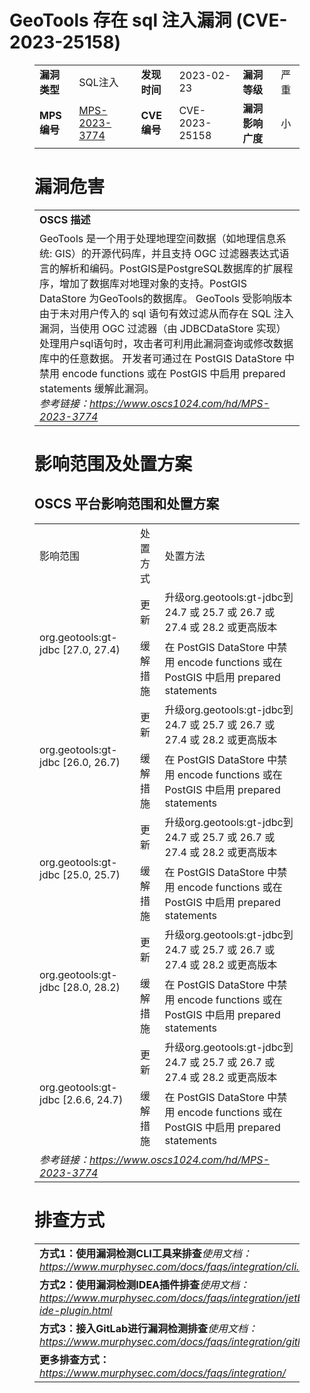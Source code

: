 # GeoTools 存在 sql 注入漏洞 (CVE-2023-25158)
<figure class="wp-block-table">
    <table>
        <tbody>
        <tr>
            <td><strong>漏洞类型</strong></td>
            <td>SQL注入</td>
            <td><strong>发现时间</strong></td>
            <td>2023-02-23</td>
            <td><strong>漏洞等级</strong></td>
            <td>严重</td>
        </tr>
        <tr>
            <td><strong>MPS编号</strong></td>
            <td><a href="https://www.oscs1024.com/hd/MPS-2023-3774">MPS-2023-3774</a></td>
            <td><strong>CVE编号</strong></td>
            <td>CVE-2023-25158</td>
            <td><strong>漏洞影响广度</strong></td>
            <td>小</td>
        </tr>
        </tbody>
    </table>
</figure>


<figure class="wp-block-table">
    <h1 class="wp-block-heading">漏洞危害</h1>
    <table>
        <tbody>
        <tr>
            <td><strong>OSCS 描述</strong></td>
        </tr>
        <tr>
            <td>GeoTools 是一个用于处理地理空间数据（如地理信息系统: GIS）的开源代码库，并且支持 OGC 过滤器表达式语言的解析和编码。PostGIS是PostgreSQL数据库的扩展程序，增加了数据库对地理对象的支持。PostGIS DataStore 为GeoTools的数据库。
GeoTools 受影响版本由于未对用户传入的 sql 语句有效过滤从而存在 SQL 注入漏洞，当使用 OGC 过滤器（由 JDBCDataStore 实现）处理用户sql语句时，攻击者可利用此漏洞查询或修改数据库中的任意数据。
开发者可通过在 PostGIS DataStore 中禁用 encode functions 或在 PostGIS 中启用 prepared statements 缓解此漏洞。<br><em>参考链接：<a
                    href="https://www.oscs1024.com/hd/MPS-2023-3774">https://www.oscs1024.com/hd/MPS-2023-3774</a></em>
            </td>
        </tr>
        </tbody>
    </table>
</figure>


<figure class="wp-block-table alignleft">
    <h1 class="wp-block-heading">影响范围及处置方案</h1>
    <h2 class="wp-block-heading"><strong>OSCS</strong> <strong>平台影响范围和处置方案</strong></h2>
    <table>
        <tbody>
        <tr>
            <td>影响范围</td>
            <td>处置方式</td>
            <td>处置方法</td>
        </tr>
        <tr><td rowspan="2">org.geotools:gt-jdbc [27.0, 27.4)</td><td>更新</td><td>升级org.geotools:gt-jdbc到 24.7 或 25.7 或 26.7 或 27.4 或 28.2 或更高版本</td></tr><tr><td>缓解措施</td><td>在 PostGIS DataStore 中禁用 encode functions 或在 PostGIS 中启用 prepared statements</td></tr><tr><td rowspan="2">org.geotools:gt-jdbc [26.0, 26.7)</td><td>更新</td><td>升级org.geotools:gt-jdbc到 24.7 或 25.7 或 26.7 或 27.4 或 28.2 或更高版本</td></tr><tr><td>缓解措施</td><td>在 PostGIS DataStore 中禁用 encode functions 或在 PostGIS 中启用 prepared statements</td></tr><tr><td rowspan="2">org.geotools:gt-jdbc [25.0, 25.7)</td><td>更新</td><td>升级org.geotools:gt-jdbc到 24.7 或 25.7 或 26.7 或 27.4 或 28.2 或更高版本</td></tr><tr><td>缓解措施</td><td>在 PostGIS DataStore 中禁用 encode functions 或在 PostGIS 中启用 prepared statements</td></tr><tr><td rowspan="2">org.geotools:gt-jdbc [28.0, 28.2)</td><td>更新</td><td>升级org.geotools:gt-jdbc到 24.7 或 25.7 或 26.7 或 27.4 或 28.2 或更高版本</td></tr><tr><td>缓解措施</td><td>在 PostGIS DataStore 中禁用 encode functions 或在 PostGIS 中启用 prepared statements</td></tr><tr><td rowspan="2">org.geotools:gt-jdbc [2.6.6, 24.7)</td><td>更新</td><td>升级org.geotools:gt-jdbc到 24.7 或 25.7 或 26.7 或 27.4 或 28.2 或更高版本</td></tr><tr><td>缓解措施</td><td>在 PostGIS DataStore 中禁用 encode functions 或在 PostGIS 中启用 prepared statements</td></tr>
        <tr>
            <td colspan="3"><em>参考链接：</em><em><a
                    href="https://www.oscs1024.com/hd/MPS-2023-3774">https://www.oscs1024.com/hd/MPS-2023-3774</a></em></td>
        </tr>
        </tbody>
    </table>
</figure>


<figure class="wp-block-table">
    <h1 class="wp-block-heading">排查方式</h1>
    <table>
        <tbody>
        <tr>
            <td><strong>方式1：使用漏洞检测CLI工具来排查</strong><em>使用文档：<a
                    href="https://www.murphysec.com/docs/faqs/integration/cli.html">https://www.murphysec.com/docs/faqs/integration/cli.html</a></em>
            </td>
        </tr>
        <tr>
            <td><strong>方式2：使用漏洞检测IDEA插件排查</strong><em>使用文档：<a
                    href="https://www.murphysec.com/docs/faqs/integration/jetbrains-ide-plugin.html">https://www.murphysec.com/docs/faqs/integration/jetbrains-ide-plugin.html</a></em>
            </td>
        </tr>
        <tr>
            <td><strong>方式3：接入GitLab进行漏洞检测排查</strong><em>使用文档：<a
                    href="https://www.murphysec.com/docs/faqs/integration/gitlab.html">https://www.murphysec.com/docs/faqs/integration/gitlab.html</a></em>
            </td>
        </tr>
        <tr>
            <td><strong>更多排查方式：</strong><em><a
                    href="https://www.murphysec.com/docs/faqs/integration/">https://www.murphysec.com/docs/faqs/integration/</a></em>
            </td>
        </tr>
        </tbody>
    </table>
</figure>
